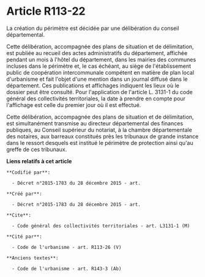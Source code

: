 # Article R113-22

La création du périmètre est décidée par une délibération du conseil départemental.

Cette délibération, accompagnée des plans de situation et de délimitation, est publiée au recueil des actes administratifs du
département, affichée pendant un mois à l'hôtel du département, dans les mairies des communes incluses dans le périmètre et,
le cas échéant, au siège de l'établissement public de coopération intercommunale compétent en matière de plan local
d'urbanisme et fait l'objet d'une mention dans un journal diffusé dans le département. Ces publications et affichages
indiquent les lieux où le dossier peut être consulté. Pour l'application de l'article L. 3131-1 du code général des
collectivités territoriales, la date à prendre en compte pour l'affichage est celle du premier jour où il est effectué.

Cette délibération, accompagnée des plans de situation et de délimitation, est simultanément transmise au directeur
départemental des finances publiques, au Conseil supérieur du notariat, à la chambre départementale des notaires, aux
barreaux constitués près les tribunaux de grande instance dans le ressort desquels est institué le périmètre de protection
ainsi qu'au greffe de ces tribunaux.

**Liens relatifs à cet article**

	**Codifié par**:

	  - Décret n°2015-1783 du 28 décembre 2015 - art.

	**Créé par**:

	  - Décret n°2015-1783 du 28 décembre 2015 - art.

	**Cite**:

	  - Code général des collectivités territoriales - art. L3131-1 (M)

	**Cité par**:

	  - Code de l'urbanisme - art. R113-26 (V)

	**Anciens textes**:

	  - Code de l'urbanisme - art. R143-3 (Ab)

